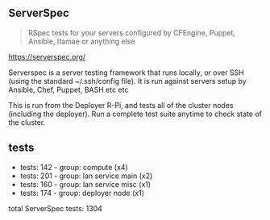 ServerSpec
----------

> RSpec tests for your servers configured by CFEngine, Puppet, Ansible, Itamae or anything else

https://serverspec.org/

Serverspec is a server testing framework that runs locally, or over SSH (using the standard ~/.ssh/config file). It is run against servers setup by Ansible, Chef, Puppet, BASH etc etc

This is run from the Deployer R-Pi, and tests all of the cluster nodes (including the deployer). Run a complete test suite anytime to check state of the cluster.

## tests

* tests: 142 - group: compute (x4)
* tests: 201 - group: lan service main (x2)
* tests: 160 - group: lan service misc (x1)
* tests: 174 - group: deployer node (x1)

total ServerSpec tests: 1304
